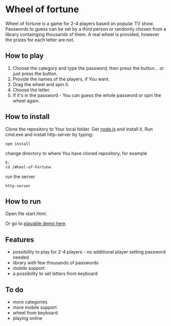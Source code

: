 Wheel of fortune
================

Wheel of fortune is a game for 2-4 players based on popular TV show. Passwords to guess can be set by a third person or randomly chosen from a library containging thousands of them. A real wheel is provided, however the prizes for each letter are not. 

How to play
-----------

1. Choose the category and type the password, then press the button... or just press the button.
2. Provide the names of the players, if You want.
3. Drag the wheel and spin it.
4. Choose the letter.
5. If it's in the password - You can guess the whole password or spin the wheel again.

How to install
--------------

Clone the repository to Your local folder.
Get [node.js](https://www.nodejs.org/) and install it.
Run cmd.exe and install http-server by typing:
```
npm install
```
change directory to where You have cloned repository, for example
```
E:
cd /Wheel-of-Fortune
```
run the server
```
http-server
```

How to run
----------
Open file start.html.

Or go to [playable demo here](https://karzym93.github.io/start.html).

Features
--------
- possibility to play for 2-4 players - no additional player setting password needed
- library with few thousands of passwords
- mobile support
- a possibility to set letters from keyboard

To do
-----
- more categories
- more mobile support
- wheel from keyboard
- playing online

